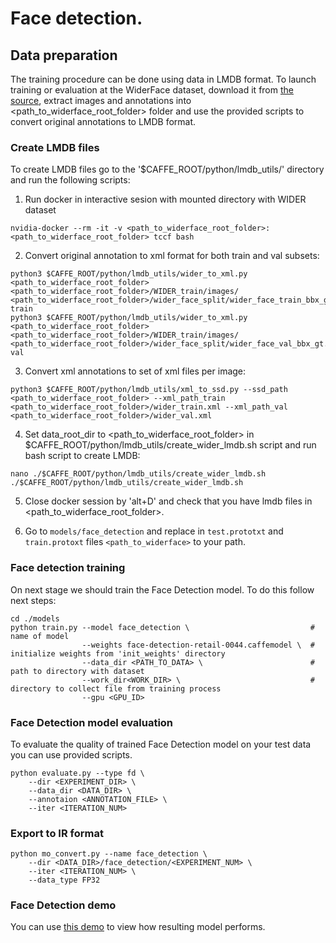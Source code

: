 # Face detection.

## Data preparation

The training procedure can be done using data in LMDB format. To launch training or evaluation at the WiderFace dataset, download it from [the source](http://mmlab.ie.cuhk.edu.hk/projects/WIDERFace/), extract images and annotations into <path_to_widerface_root_folder> folder and use the provided scripts to convert original annotations to LMDB format.

### Create LMDB files

To create LMDB files go to the '$CAFFE_ROOT/python/lmdb_utils/' directory and run the following scripts:

1. Run docker in interactive sesion with mounted directory with WIDER dataset
```
nvidia-docker --rm -it -v <path_to_widerface_root_folder>:<path_to_widerface_root_folder> tccf bash
```

2.  Convert original annotation to xml format for both train and val subsets:
```
python3 $CAFFE_ROOT/python/lmdb_utils/wider_to_xml.py <path_to_widerface_root_folder> <path_to_widerface_root_folder>/WIDER_train/images/ <path_to_widerface_root_folder>/wider_face_split/wider_face_train_bbx_gt.txt train
python3 $CAFFE_ROOT/python/lmdb_utils/wider_to_xml.py <path_to_widerface_root_folder> <path_to_widerface_root_folder>/WIDER_train/images/ <path_to_widerface_root_folder>/wider_face_split/wider_face_val_bbx_gt.txt val
```

3. Convert xml annotations to set of xml files per image:
```
python3 $CAFFE_ROOT/python/lmdb_utils/xml_to_ssd.py --ssd_path <path_to_widerface_root_folder> --xml_path_train <path_to_widerface_root_folder>/wider_train.xml --xml_path_val <path_to_widerface_root_folder>/wider_val.xml
 ```

4. Set data_root_dir to <path_to_widerface_root_folder> in $CAFFE_ROOT/python/lmdb_utils/create_wider_lmdb.sh script and run bash script to create LMDB:
```
nano ./$CAFFE_ROOT/python/lmdb_utils/create_wider_lmdb.sh
./$CAFFE_ROOT/python/lmdb_utils/create_wider_lmdb.sh
 ```

5. Close docker session by 'alt+D' and check that you have lmdb files in <path_to_widerface_root_folder>.

6. Go to `models/face_detection` and replace in `test.prototxt` and `train.protoxt` files `<path_to_widerface>` to your path.


###

### Face detection training
On next stage we should train the Face Detection model. To do this follow next steps:

```Shell
cd ./models
python train.py --model face_detection \                           # name of model
                --weights face-detection-retail-0044.caffemodel \  # initialize weights from 'init_weights' directory
                --data_dir <PATH_TO_DATA> \                        # path to directory with dataset
                --work_dir<WORK_DIR> \                             # directory to collect file from training process
                --gpu <GPU_ID>
```


### Face Detection model evaluation
To evaluate the quality of trained Face Detection model on your test data you can use provided scripts.

```Shell
python evaluate.py --type fd \
    --dir <EXPERIMENT_DIR> \
    --data_dir <DATA_DIR> \
    --annotaion <ANNOTATION_FILE> \
    --iter <ITERATION_NUM>
```

### Export to IR format

```Shell
python mo_convert.py --name face_detection \
    --dir <DATA_DIR>/face_detection/<EXPERIMENT_NUM> \
    --iter <ITERATION_NUM> \
    --data_type FP32
```

### Face Detection demo
You can use [this demo](https://github.com/opencv/open_model_zoo/tree/master/demos/interactive_face_detection_demo) to view how resulting model performs.
